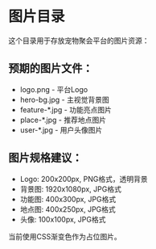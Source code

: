 # 图片目录

这个目录用于存放宠物聚会平台的图片资源：

## 预期的图片文件：
- logo.png - 平台Logo
- hero-bg.jpg - 主视觉背景图
- feature-*.jpg - 功能亮点图片
- place-*.jpg - 推荐地点图片
- user-*.jpg - 用户头像图片

## 图片规格建议：
- Logo: 200x200px, PNG格式，透明背景
- 背景图: 1920x1080px, JPG格式
- 功能图: 400x300px, JPG格式
- 地点图: 400x250px, JPG格式
- 头像: 100x100px, JPG格式

当前使用CSS渐变色作为占位图片。